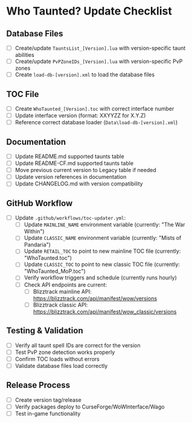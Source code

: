 # Who Taunted? Update Checklist

## Database Files

- [ ] Create/update `TauntsList_[Version].lua` with version-specific taunt abilities
- [ ] Create/update `PvPZoneIDs_[Version].lua` with version-specific PvP zones
- [ ] Create `load-db-[version].xml` to load the database files

## TOC File

- [ ] Create `WhoTaunted_[Version].toc` with correct interface number
- [ ] Update interface version (format: XXYYZZ for X.Y.Z)
- [ ] Reference correct database loader (`Data\load-db-[version].xml`)

## Documentation

- [ ] Update README.md supported taunts table
- [ ] Update README-CF.md supported taunts table
- [ ] Move previous current version to Legacy table if needed
- [ ] Update version references in documentation
- [ ] Update CHANGELOG.md with version compatibility

## GitHub Workflow

- [ ] Update `.github/workflows/toc-updater.yml`:
  - [ ] Update `MAINLINE_NAME` environment variable (currently: "The War Within")
  - [ ] Update `CLASSIC_NAME` environment variable (currently: "Mists of Pandaria")
  - [ ] Update `RETAIL_TOC` to point to new mainline TOC file (currently: "WhoTaunted.toc")
  - [ ] Update `CLASSIC_TOC` to point to new classic TOC file (currently: "WhoTaunted_MoP.toc")
  - [ ] Verify workflow triggers and schedule (currently runs hourly)
  - [ ] Check API endpoints are current:
    - [ ] Blizztrack mainline API: <https://blizztrack.com/api/manifest/wow/versions>
    - [ ] Blizztrack classic API: <https://blizztrack.com/api/manifest/wow_classic/versions>

## Testing & Validation

- [ ] Verify all taunt spell IDs are correct for the version
- [ ] Test PvP zone detection works properly
- [ ] Confirm TOC loads without errors
- [ ] Validate database files load correctly

## Release Process

- [ ] Create version tag/release
- [ ] Verify packages deploy to CurseForge/WoWInterface/Wago
- [ ] Test in-game functionality
